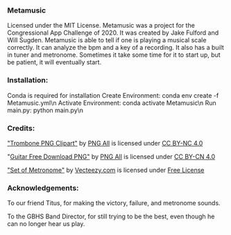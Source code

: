 ﻿### Metamusic

Licensed under the MIT License.
Metamusic was a project for the Congressional App Challenge of 2020.
It was created by Jake Fulford and Will Sugden.
Metamusic is able to tell if one is playing a musical scale correctly.
It can analyze the bpm and a key of a recording.
It also has a built in tuner and metronome.
Sometimes it take some time for it to start up, but be patient, it will eventually start.

### Installation:
Conda is required for installation
Create Environment: conda env create -f Metamusic.yml\n
Activate Environment: conda activate Metamusic\n
Run main.py: python main.py\n

### Credits:
["Trombone PNG Clipart"](http://www.pngall.com/?p=8265) by [PNG All](http://www.pngall.com/) is licensed under [CC BY-NC 4.0](https://creativecommons.org/licenses/by-nc/4.0/)

"[Guitar Free Download PNG"](http://www.pngall.com/guitar-png/download/1540) by [PNG All](http://www.pngall.com/) is licensed under [CC BY-CN 4.0](https://creativecommons.org/licenses/by-nc/4.0/)

["Set of Metronome"](https://www.vecteezy.com/vector-art/1268691-set-of-metronome) by [Vecteezy.com](https://www.vecteezy.com/) is licensed under [Free License](https://www.vecteezy.com/licensing-agreement)

### Acknowledgements:

To our friend Titus, for making the victory, failure, and metronome sounds.

To the GBHS Band Director, for still trying to be the best, even though he can no longer hear us play.


















